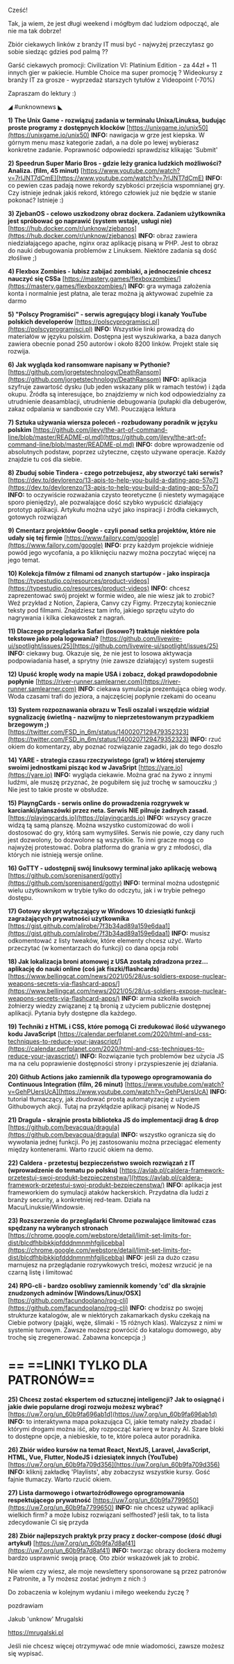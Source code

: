 Cześć!

Tak, ja wiem, że jest długi weekend i mógłbym dać ludziom odpocząć, ale nie ma tak dobrze!

Zbiór ciekawych linków z branży IT musi być - najwyżej przeczytasz go sobie siedząc gdzieś pod palmą ??

 

Garść ciekawych promocji:
Civilization VI: Platinium Edition - za 44zł + 11 innych gier w pakiecie. Humble Choice ma super promocję ?
Wideokursy z branży IT za grosze - wyprzedaż starszych tytułów z Videopoint (-70%)
 

Zapraszam do lektury :)

 

◢ #unknownews ◣

**1) The Unix Game - rozwiązuj zadania w terminalu Unixa/Linuksa, budując proste programy z dostępnych klocków**
[https://unixgame.io/unix50](https://unixgame.io/unix50)
**INFO:** nawigacja w grze jest kiepska. W górnym menu masz kategorie zadań, a na dole po lewej wybierasz konkretne zadanie. Poprawność odpowiedzi sprawdzisz klikając 'Submit'


**2) Speedrun Super Mario Bros - gdzie leży granica ludzkich możliwości? Analiza. (film, 45 minut)**
[https://www.youtube.com/watch?v=7rIJNT7dCmE](https://www.youtube.com/watch?v=7rIJNT7dCmE)
**INFO:** co pewien czas padają nowe rekordy szybkości przejścia wspomnianej gry. Czy istnieje jednak jakiś rekord, którego człowiek już nie będzie w stanie pokonać? Istnieje :)


**3) ZjebanOS - celowo uszkodzony obraz dockera. Zadaniem użytkownika jest spróbować go naprawić (system wstaje, usługi nie)**
[https://hub.docker.com/r/unknow/zjebanos](https://hub.docker.com/r/unknow/zjebanos)
**INFO:** obraz zawiera niedziałającego apache, nginx oraz aplikację pisaną w PHP. Jest to obraz do nauki debugowania problemów z Linuksem. Niektóre zadania są dość złośliwe ;)


**4) Flexbox Zombies - lubisz zabijać zombiaki, a jednocześnie chcesz nauczyć się CSSa**
[https://mastery.games/flexboxzombies/](https://mastery.games/flexboxzombies/)
**INFO:** gra wymaga założenia konta i normalnie jest płatna, ale teraz można ją aktywować zupełnie za darmo


**5) "Polscy Programiści" - serwis agregujący blogi i kanały YouTube polskich developerów**
[https://polscyprogramisci.pl](https://polscyprogramisci.pl)
**INFO:** Wszystkie linki prowadzą do materiałów w języku polskim. Dostępna jest wyszukiwarka, a baza danych zawiera obecnie ponad 250 autorów i około 8200 linków. Projekt stale się rozwija.


**6) Jak wygląda kod ransomware napisany w Pythonie?**
[https://github.com/jorgetstechnology/DeathRansom](https://github.com/jorgetstechnology/DeathRansom)
**INFO:** aplikacja szyfruje zawartość dysku (lub jeden wskazany plik w ramach testów) i żąda okupu. Źródła są interesujące, bo znajdziemy w nich kod odpowiedzialny za utrudnienie deasamblacji, utrudnienie debugowania (pułapki dla debugerów, zakaz odpalania w sandboxie czy VM). Pouczająca lektura


**7) Sztuka używania wiersza poleceń - rozbudowany poradnik w języku polskim**
[https://github.com/jlevy/the-art-of-command-line/blob/master/README-pl.md](https://github.com/jlevy/the-art-of-command-line/blob/master/README-pl.md)
**INFO:** dobre wprowadzenie od absolutnych podstaw, poprzez użyteczne, często używane operacje. Każdy znajdzie tu coś dla siebie.


**8) Zbuduj sobie Tindera - czego potrzebujesz, aby stworzyć taki serwis?**
[https://dev.to/devlorenzo/13-apis-to-help-you-build-a-dating-app-57o7](https://dev.to/devlorenzo/13-apis-to-help-you-build-a-dating-app-57o7)
**INFO:** to oczywiście rozważania czysto teoretyczne (i niestety wymagające sporo pieniędzy), ale pozwalające dość szybko wypuścić działający prototyp aplikacji. Artykułu można użyć jako inspiracji i źródła ciekawych, gotowych rozwiązań


**9) Cmentarz projektów Google - czyli ponad setka projektów, które nie udały się tej firmie**
[https://www.failory.com/google](https://www.failory.com/google)
**INFO:** przy każdym projekcie widnieje powód jego wycofania, a po kliknięciu nazwy można poczytać więcej na jego temat.


**10) Kolekcja filmów z filmami od znanych startupów - jako inspiracja**
[https://typestudio.co/resources/product-videos](https://typestudio.co/resources/product-videos)
**INFO:** chcesz zaprezentować swój projekt w formie wideo, ale nie wiesz jak to zrobić? Weź przykład z Notion, Zapiera, Canvy czy Figmy. Przeczytaj koniecznie teksty pod filmami. Znajdziesz tam info, jakiego sprzętu użyto do nagrywania i kilka ciekawostek z nagrań.


**11) Dlaczego przeglądarka Safari (losowo?) traktuje niektóre pola tekstowe jako pola logowania?**
[https://github.com/livewire-ui/spotlight/issues/25](https://github.com/livewire-ui/spotlight/issues/25)
**INFO:** ciekawy bug. Okazuje się, że nie jest to losowa aktywacja podpowiadania haseł, a sprytny (nie zawsze działający) system sugestii


**12) Upuść kroplę wody na mapie USA i zobacz, dokąd prawdopodobnie popłynie**
[https://river-runner.samlearner.com](https://river-runner.samlearner.com)
**INFO:** ciekawa symulacja prezentująca obieg wody. Woda czasami trafi do jeziora, a najczęściej popłynie rzekami do oceanu


**13) System rozpoznawania obrazu w Tesli oszalał i wszędzie widział sygnalizację świetlną - nazwijmy to nieprzetestowanym przypadkiem brzegowym ;)**
[https://twitter.com/FSD_in_6m/status/1400207129479352323](https://twitter.com/FSD_in_6m/status/1400207129479352323)
**INFO:** rzuć okiem do komentarzy, aby poznać rozwiązanie zagadki, jak do tego doszło


**14) YARE - strategia czasu rzeczywistego (gra!) w której sterujemy swoimi jednostkami pisząc kod w JavaSript**
[https://yare.io](https://yare.io)
**INFO:** wygląda ciekawie. Można grać na żywo z innymi ludźmi, ale muszę przyznać, że pogubiłem się już trochę w samouczku ;) Nie jest to takie proste w obsłudze.


**15) PlayngCards - serwis online do prowadzenia rozgrywek w karcianki/planszówki przez neta. Serwis NIE pilnuje żadnych zasad.**
[https://playingcards.io](https://playingcards.io)
**INFO:** wszyscy gracze widzą tą samą planszę. Można wszystko customizować do woli i dostosować do gry, którą sam wymyśliłeś. Serwis nie powie, czy dany ruch jest dozwolony, bo dozwolone są wszystkie. To inni gracze mogą co najwyżej protestować. Dobra platforma do grania w gry z młodości, dla których nie istnieją wersje online.


**16) GoTTY - udostępnij swój linuksowy terminal jako aplikację webową**
[https://github.com/sorenisanerd/gotty](https://github.com/sorenisanerd/gotty)
**INFO:** terminal można udostępnić wielu użytkownikom w trybie tylko do odczytu, jak i w trybie pełnego dostępu.


**17) Gotowy skrypt wyłączający w Windows 10 dziesiątki funkcji zagrażających prywatności użytkownika**
[https://gist.github.com/alirobe/7f3b34ad89a159e6daa1](https://gist.github.com/alirobe/7f3b34ad89a159e6daa1)
**INFO:** musisz odkomentować z listy tweaków, które elementy chcesz użyć. Warto przeczytać (w komentarzach do funkcji) co dana opcja robi


**18) Jak lokalizacja broni atomowej z USA zostałą zdradzona przez... aplikację do nauki online (coś jak fiszki/flashcards)**
[https://www.bellingcat.com/news/2021/05/28/us-soldiers-expose-nuclear-weapons-secrets-via-flashcard-apps/](https://www.bellingcat.com/news/2021/05/28/us-soldiers-expose-nuclear-weapons-secrets-via-flashcard-apps/)
**INFO:** armia szkoliła swoich żołnierzy wiedzy związanej z tą bronią z użyciem publicznie dostępnej aplikacji. Pytania były dostępne dla każdego.


**19) Techniki z HTML i CSS, które pomogą Ci zredukować ilość używanego kodu JavaScript**
[https://calendar.perfplanet.com/2020/html-and-css-techniques-to-reduce-your-javascript/](https://calendar.perfplanet.com/2020/html-and-css-techniques-to-reduce-your-javascript/)
**INFO:** Rozwiązanie tych problemów bez użycia JS ma na celu poprawienie dostępności strony i przyspieszenie jej działania.


**20) Github Actions jako zamiennik dla typowego oprogramowania do Continuous Integration (film, 26 minut)**
[https://www.youtube.com/watch?v=GehPUersUcA](https://www.youtube.com/watch?v=GehPUersUcA)
**INFO:** tutorial tłumaczący, jak zbudować prostą automatyzację z użyciem Githubowych akcji. Tutaj na przykłądzie aplikacji pisanej w NodeJS


**21) Dragula - skrajnie prosta biblioteka JS do implementacji drag & drop**
[https://github.com/bevacqua/dragula](https://github.com/bevacqua/dragula)
**INFO:** wszystko ogranicza się do wywołania jednej funkcji. Po jej zastosowaniu można przeciągać elementy między kontenerami. Warto rzucić okiem na demo.


**22) Caldera - przetestuj bezpieczeństwo swoich rozwiązań z IT (wprowadzenie do tematu po polsku)**
[https://avlab.pl/caldera-framework-przetestuj-swoj-produkt-bezpieczenstwa/](https://avlab.pl/caldera-framework-przetestuj-swoj-produkt-bezpieczenstwa/)
**INFO:** aplikacja jest frameworkiem do symulacji ataków hackerskich. Przydatna dla ludzi z branży security, a konkretniej red-team. Działa na Macu/Linuksie/Windowsie.


**23) Rozszerzenie do przeglądarki Chrome pozwalające limitować czas spędzany na wybranych stronach**
[https://chrome.google.com/webstore/detail/limit-set-limits-for-dist/blcdfhbibkkjpfdddnmnmhfgjlicebba](https://chrome.google.com/webstore/detail/limit-set-limits-for-dist/blcdfhbibkkjpfdddnmnmhfgjlicebba)
**INFO:** jeśli za dużo czasu marnujesz na przeglądanie rozrywkowych treści, możesz wrzucić je na czarną listę i limitować


**24) RPG-cli - bardzo osobliwy zamiennik komendy 'cd' dla skrajnie znudzonych adminów [Windows/Linux/OSX]**
[https://github.com/facundoolano/rpg-cli](https://github.com/facundoolano/rpg-cli)
**INFO:** chodzisz po swojej strukturze katalogów, ale w niektórych zakamarkach dysku czekają na Ciebie potwory (pająki, węże, ślimaki - 15 różnych klas). Walczysz z nimi w systemie turowym. Zawsze możesz powrócić do katalogu domowego, aby trochę się zregenerować. Zabawna koncepcja ;)


== **==LINKI TYLKO DLA PATRONÓW==**
 ==

**25) Chcesz zostać ekspertem od sztucznej inteligencji? Jak to osiągnąć i jakie dwie popularne drogi rozwoju możesz wybrać?**
[https://uw7.org/un_60b9fa696ab1d](https://uw7.org/un_60b9fa696ab1d)
**INFO:** to interaktywna mapa pokazująca Ci, jakie tematy należy zbadać i którymi drogami można iść, aby rozpocząć karierę w branży AI. Szare bloki to dostępne opcje, a niebieskie, to te, które poleca autor poradnika.


**26) Zbiór wideo kursów na temat React, NextJS, Laravel, JavaScript, HTML, Vue, Flutter, NodeJS i dziesiątek innych (YouTube)**
[https://uw7.org/un_60b9fa709d356](https://uw7.org/un_60b9fa709d356)
**INFO:** kliknij zakładkę 'Playlists', aby zobaczysz wszystkie kursy. Gość fajnie tłumaczy. Warto rzucić okiem.


**27) Lista darmowego i otwartoźródłowego oprogramowania respektującego prywatność**
[https://uw7.org/un_60b9fa7799650](https://uw7.org/un_60b9fa7799650)
**INFO:** nie chcesz używać aplikacji wielkich firm? a może lubisz rozwiązani selfhosted? jeśli tak, to ta lista zdecydowanie Ci się przyda


**28) Zbiór najlepszych praktyk przy pracy z docker-compose (dość długi artykuł)**
[https://uw7.org/un_60b9fa7d8af41](https://uw7.org/un_60b9fa7d8af41)
**INFO:** tworząc obrazy dockera możemy bardzo usprawnić swoją pracę. Oto zbiór wskazówek jak to zrobić.


 

Nie wiem czy wiesz, ale moje newslettery sponsorowane są przez patronów z Patronite, a Ty możesz zostać jednym z nich :)

 

Do zobaczenia w kolejnym wydaniu i miłego weekendu życzę ? 

 
pozdrawiam

Jakub 'unknow' Mrugalski

https://mrugalski.pl

 
Jeśli nie chcesz więcej otrzymywać ode mnie wiadomości, zawsze możesz się wypisać.